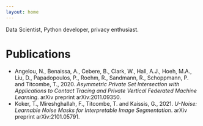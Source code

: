 ```yaml
---
layout: home
---
```

Data Scientist,
Python developer,
privacy enthusiast.

# Publications

- Angelou, N., Benaissa, A., Cebere, B., Clark, W., Hall, A.J., Hoeh, M.A., Liu, D., Papadopoulos, P., Roehm, R., Sandmann, R., Schoppmann, P. and Titcombe, T., 2020. _Asymmetric Private Set Intersection with Applications to Contact Tracing and Private Vertical Federated Machine Learning_. arXiv preprint arXiv:2011.09350.
- Koker, T., Mireshghallah, F., Titcombe, T. and Kaissis, G., 2021.
_U-Noise: Learnable Noise Masks for Interpretable Image Segmentation_. arXiv preprint arXiv:2101.05791.
